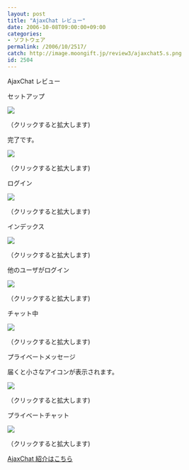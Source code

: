 ```yaml
---
layout: post
title: "AjaxChat レビュー"
date: 2006-10-08T09:00:00+09:00
categories:
- ソフトウェア
permalink: /2006/10/2517/
catch: http://image.moongift.jp/review3/ajaxchat5.s.png
id: 2504
---
```

AjaxChat レビュー  
<!--more-->

セットアップ

  

[![](http://image.moongift.jp/review3/ajaxchat1.s.png)](http://image.moongift.jp/review3/ajaxchat1.png)  
  
（クリックすると拡大します)

  

完了です。

  

[![](http://image.moongift.jp/review3/ajaxchat2.s.png)](http://image.moongift.jp/review3/ajaxchat2.png)  
  
（クリックすると拡大します)

  

ログイン

  

[![](http://image.moongift.jp/review3/ajaxchat3.s.png)](http://image.moongift.jp/review3/ajaxchat3.png)  
  
（クリックすると拡大します)

  

インデックス

  

[![](http://image.moongift.jp/review3/ajaxchat4.s.png)](http://image.moongift.jp/review3/ajaxchat4.png)  
  
（クリックすると拡大します)

  

他のユーザがログイン

  

[![](http://image.moongift.jp/review3/ajaxchat5.s.png)](http://image.moongift.jp/review3/ajaxchat5.png)  
  
（クリックすると拡大します)

  

チャット中

  

[![](http://image.moongift.jp/review3/ajaxchat6.s.png)](http://image.moongift.jp/review3/ajaxchat6.png)  
  
（クリックすると拡大します)

  

プライベートメッセージ

  

届くと小さなアイコンが表示されます。

  

[![](http://image.moongift.jp/review3/ajaxchat7.s.png)](http://image.moongift.jp/review3/ajaxchat7.png)  
  
（クリックすると拡大します)

  

プライベートチャット

  

[![](http://image.moongift.jp/review3/ajaxchat8.s.png)](http://image.moongift.jp/review3/ajaxchat8.png)  
  
（クリックすると拡大します)

  

[AjaxChat 紹介はこちら](http://oss.moongift.jp/intro/i-2516.html)

